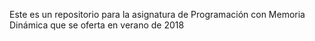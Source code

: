 Este es un repositorio para la asignatura de Programación con Memoria Dinámica que se oferta en verano de 2018
